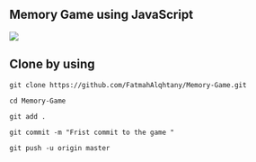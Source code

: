 ## Memory Game using JavaScript

<img src="https://h.top4top.io/p_1960zufjc1.gif" >

## Clone by using 

```
git clone https://github.com/FatmahAlqhtany/Memory-Game.git

cd Memory-Game

git add .

git commit -m "Frist commit to the game "

git push -u origin master

```
